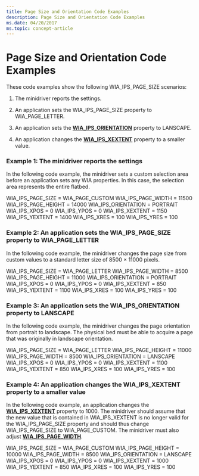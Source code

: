 ```yaml
---
title: Page Size and Orientation Code Examples
description: Page Size and Orientation Code Examples
ms.date: 04/20/2017
ms.topic: concept-article
---
```


# Page Size and Orientation Code Examples

These code examples show the following WIA\_IPS\_PAGE\_SIZE scenarios:

1.  The minidriver reports the settings.

2.  An application sets the WIA\_IPS\_PAGE\_SIZE property to WIA\_PAGE\_LETTER.

3.  An application sets the [**WIA\_IPS\_ORIENTATION**](./wia-ips-orientation.md) property to LANSCAPE.

4.  An application changes the [**WIA\_IPS\_XEXTENT**](./wia-ips-xextent.md) property to a smaller value.

### Example 1: The minidriver reports the settings

In the following code example, the minidriver sets a custom selection area before an application sets any WIA properties. In this case, the selection area represents the entire flatbed.

WIA_IPS_PAGE_SIZE = WIA_PAGE_CUSTOM
WIA_IPS_PAGE_WIDTH = 11500
WIA_IPS_PAGE_HEIGHT = 14000
WIA_IPS_ORIENTATION = PORTRAIT
WIA_IPS_XPOS = 0
WIA_IPS_YPOS = 0
WIA_IPS_XEXTENT = 1150
WIA_IPS_YEXTENT = 1400
WIA_IPS_XRES = 100
WIA_IPS_YRES = 100

### Example 2: An application sets the WIA\_IPS\_PAGE\_SIZE property to WIA\_PAGE\_LETTER

In the following code example, the minidriver changes the page size from custom values to a standard letter size of 8500 × 11000 pixels.

WIA_IPS_PAGE_SIZE = WIA_PAGE_LETTER
WIA_IPS_PAGE_WIDTH = 8500
WIA_IPS_PAGE_HEIGHT = 11000
WIA_IPS_ORIENTATION  = PORTRAIT
WIA_IPS_XPOS = 0
WIA_IPS_YPOS = 0
WIA_IPS_XEXTENT = 850
WIA_IPS_YEXTENT = 1100
WIA_IPS_XRES = 100
WIA_IPS_YRES = 100

### Example 3: An application sets the WIA\_IPS\_ORIENTATION property to LANSCAPE

In the following code example, the minidriver changes the page orientation from portrait to landscape. The physical bed must be able to acquire a page that was originally in landscape orientation.

WIA_IPS_PAGE_SIZE = WIA_PAGE_LETTER
WIA_IPS_PAGE_HEIGHT = 11000
WIA_IPS_PAGE_WIDTH = 8500
WIA_IPS_ORIENTATION = LANSCAPE
WIA_IPS_XPOS = 0
WIA_IPS_YPOS = 0
WIA_IPS_XEXTENT = 1100
WIA_IPS_YEXTENT = 850
WIA_IPS_XRES = 100
WIA_IPS_YRES = 100

### Example 4: An application changes the WIA\_IPS\_XEXTENT property to a smaller value

In the following code example, an application changes the [**WIA\_IPS\_XEXTENT**](./wia-ips-xextent.md) property to 1000. The minidriver should assume that the new value that is contained in WIA\_IPS\_XEXTENT is no longer valid for the WIA\_IPS\_PAGE\_SIZE property and should thus change WIA\_IPS\_PAGE\_SIZE to WIA\_PAGE\_CUSTOM. The minidriver must also adjust [**WIA\_IPS\_PAGE\_WIDTH**](./wia-ips-page-width.md).

WIA_IPS_PAGE_SIZE = WIA_PAGE_CUSTOM
WIA_IPS_PAGE_HEIGHT = 10000
WIA_IPS_PAGE_WIDTH = 8500
WIA_IPS_ORIENTATION = LANSCAPE
WIA_IPS_XPOS = 0
WIA_IPS_YPOS = 0
WIA_IPS_XEXTENT = 1000
WIA_IPS_YEXTENT = 850
WIA_IPS_XRES = 100
WIA_IPS_YRES = 100
